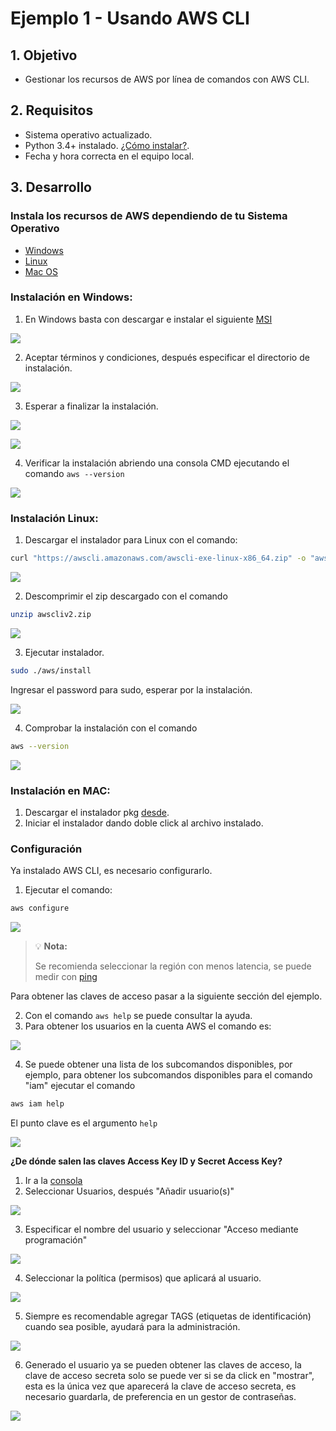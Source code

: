 # Ejemplo 1 - Usando AWS CLI

## 1. Objetivo 
- Gestionar los recursos de AWS por línea de comandos con AWS CLI.

## 2. Requisitos 
- Sistema operativo actualizado.
- Python 3.4+ instalado. [¿Cómo instalar?](https://aws.amazon.com/es/blogs/developer/deprecation-of-python-2-6-and-python-3-3-in-botocore-boto3-and-the-aws-cli/).
- Fecha y hora correcta en el equipo local.

## 3. Desarrollo 

### Instala los recursos de AWS dependiendo de tu Sistema Operativo

* [Windows](https://github.com/beduExpert/AWS-Cloud-Foundations2020/tree/main/2.-Infraestructura%20y%20servicios%20en%20la%20nube/Ejemplo%2001#instalación-en-windows)
* [Linux](https://github.com/beduExpert/AWS-Cloud-Foundations2020/tree/main/2.-Infraestructura%20y%20servicios%20en%20la%20nube/Ejemplo%2001#instalación-linux)
* [Mac OS](https://github.com/beduExpert/AWS-Cloud-Foundations2020/tree/main/2.-Infraestructura%20y%20servicios%20en%20la%20nube/Ejemplo%2001#instalación-en-mac)

### Instalación en Windows:

1. En Windows basta con descargar e instalar el siguiente [MSI](https://awscli.amazonaws.com/AWSCLIV2.msi)

<img src="img/wizard-01.png"></img>

2. Aceptar términos y condiciones, después especificar el directorio de instalación.

<img src="img/wizard-02.png"></img>

3. Esperar a finalizar la instalación.

<img src="img/wizard-03.png"></img>

<img src="img/wizard-04.png"></img>


4. Verificar la instalación abriendo una consola CMD ejecutando el comando `aws --version`

<img src="img/awscli-comprobacion-windows.png"></img>

### Instalación Linux:

1. Descargar el instalador para Linux con el comando:
```sh
curl "https://awscli.amazonaws.com/awscli-exe-linux-x86_64.zip" -o "awscliv2.zip"
```

<img src="img/wizard-01-linux.png"></img>

2. Descomprimir el zip descargado con el comando 
```sh
unzip awscliv2.zip
```
<img src="img/wizard-02-linux.png"></img>

3. Ejecutar instalador.
```bash
sudo ./aws/install
```
Ingresar el password para sudo, esperar por la instalación.

<img src="img/wizard-03-linux.png"></img>

4. Comprobar la instalación con el comando
```bash
aws --version
```
<img src="img/wizardLx.png"></img>


### Instalación en MAC:
1. Descargar el instalador pkg [desde](https://awscli.amazonaws.com/AWSCLIV2.pkg).
2. Iniciar el instalador dando doble click al archivo instalado.

### Configuración

Ya instalado AWS CLI, es necesario configurarlo.

1. Ejecutar el comando:
```bash
aws configure
```

<img src="img/aws-cli-configutacion.png"></img>

>💡  **Nota:**
> 
>Se recomienda seleccionar la región con menos latencia, se puede medir con [ping](https://ping.psa.fun)

Para obtener las claves de acceso pasar a la siguiente sección del ejemplo.

2. Con el comando ```aws help``` se puede consultar la ayuda.
3. Para obtener los usuarios en la cuenta AWS el comando es:

<img src="img/aws-cli-command-01.png"></img>

4. Se puede obtener una lista de los subcomandos disponibles, por ejemplo, para obtener los subcomandos disponibles para el comando "iam" ejecutar el comando 
```bash
aws iam help
```
El punto clave es el argumento `help`

<img src="img/AWScli-iam-subcommands.png"></img>


**¿De dónde salen las claves Access Key ID y Secret Access Key?**

1. Ir a la [consola](https://console.aws.amazon.com/iam/)
2. Seleccionar Usuarios, después "Añadir usuario(s)" 

<img src="img/iam-new-user-for-cli.png"></img>

3. Especificar el nombre del usuario y seleccionar "Acceso mediante programación"

<img src="img/iam-cli-user-02.png"></img>

4. Seleccionar la política (permisos) que aplicará al usuario.
 
<img src="img/iam-aws-cli-policy.png"><img>

5. Siempre es recomendable agregar TAGS (etiquetas de identificación) cuando sea posible, ayudará para la administración.

<img src="img/awscli-iam-tags.png"><img>

6. Generado el usuario ya se pueden obtener las claves de acceso, la clave de acceso secreta solo se puede ver si se da click en "mostrar", esta es la única vez que aparecerá la clave de acceso secreta, es necesario guardarla, de preferencia en un gestor de contraseñas.

<img src="img/Awscli-claves-acceso.png"><img>
